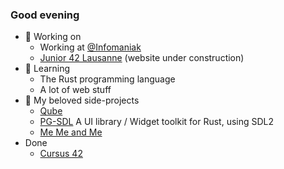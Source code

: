 ### Good evening

- 🔭 Working on
  - Working at [@Infomaniak](https://www.infomaniak.com/)
  - [Junior 42 Lausanne](https://www.j42l.ch/) (website under construction)
- 🌱 Learning
  - The Rust programming language
  - A lot of web stuff
- 👾 My beloved side-projects
  <!--
  - [TUI keyboard Racer](https://github.com/JungoQuentin/TUI_KeyboardRacer) A terminal game to learn touch typing, and for me to learn Rust
  - [FireSvelteStarter](https://github.com/JungoQuentin/FireSvelteStarter) A starter for Svelte with Firebase
  - [Me Me & Me](https://memeandme.itch.io/me-me-me-game-jam) A game made in 42h for the [UPsi Jam 2022](https://upsijam.ch/) (We obviously won the first place)
  -->
  - [Qube](https://github.com/JungoQuentin/qube)
  - [PG-SDL](https://github.com/BendayLang/pg_sdl) A UI library / Widget toolkit for Rust, using SDL2
  - [Me Me and Me](https://github.com/BetterNameLater/MeMeMe)
- Done
  - [Cursus 42](https://github.com/QJungo-42Cursus)
  

